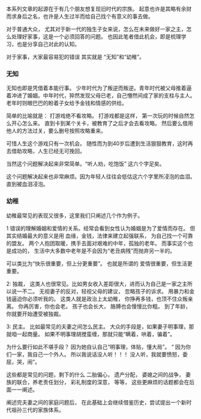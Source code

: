 本系列文章的起源在于有几个朋友想复现旧时代的宗族。  起意也许是其略有余财而求身后之名，也许是人生过半而给自己找个有意义的事去做。  

对于普通大众， 尤其对于新一代的独生子女来说，怎么在未来做好一家之主，怎么处理好家事，这是一个必须回答的问题。 也因此笔者借此机会，即是梳理学习，也是分享自己对此的认知。

对于家事，大家最容易犯的错误  其实就是 “无知”和“幼稚”。

### 无知

无知也即是凭借着本能行事。 少年时代为了叛逆而叛逆。青年时代被父母推着逼着冲进了婚姻。中年时代，猝然发现父母已老，自己懵然间成了家的支柱与主人。老年时则眼巴巴的盼着子女给予金钱和情感的供给。

简单的比喻就是：  打游戏绝不看攻略。        打游戏都是这样， 第一次玩的时候自然怎么开心怎么来。 直到卡到某个关卡，被教育了之后才会去看攻略。   然后要么借用他人的方法过关，要么删号按照攻略重来。

可惜人生这个游戏只有一次机会。 随性而为到40岁后遭到生活狠狠教育，这时再去借助攻略，人生已经无可挽回。

当然这个问题解决起来非常简单。“听人劝，吃饱饭” 这六个字足矣。    

这个问题解决起来也非常麻烦。因为年轻人往往会低估这六个字里所㓎泡的血泪。直到被血泪㓎泡。



### 幼稚

幼稚最常见的表现又很多，这里我们只阐述几个作为例子。

1 错误的理解婚姻和爱情的关系。经常会看到女性认为婚姻是为了爱情而存在。 但其实结婚最大的意义是用 血缘，金钱，法律来建立起强联系， 为自己找一个可靠的盟友。 两个人抱团取暖，携手去面对艰难的中年，孤独的老年。 而事实这个也是成功的， 生活中大多数中老年是不会因为“老丑病残”而抛弃另一半的。

可以类比为“快乐很重要，但上分更重要”。 也就是所谓的  爱情很重要，但生活更重要。

2: 独裁， 这类人也很常见。比如男女收入差距很大，进而认为自己是一家之主所以说一不二。 无视妻子的反对，轻视父母的建议， 忽略孩子的诉求。       用暴力和金钱逼迫你必须听我的。  这类人就是政治上太幼稚， 你挣再多钱，也顶不住众叛亲离。 你再厉害，你也会老。 孩子也会长大， 胳膊也会慢慢比你粗。   到了年龄，你就要开始遭受被独裁。

3: 民主。 比如最常见的夫妻之间怎么民主。  大众的手段是，如果妻子明事理，那就咱一起商量。 如果不明事理胡搅蛮缠，那就只能“瞒着，哄着，骗着”。

为什么要行如此不堪手段？  因为她自认自己“明事理，体贴，懂大局”。  “ 因为你们一家，我自己一个外人。 所以我说话没人听！！！ 没人听，我就要愤怒，委屈，哭，闹”。 



这些都是常见的问题，剩下的什么 二胎偏心， 遗产分配， 婆媳之间的战争， 妻族的联合，养老责任划分， 彩礼制度的深意， 等等， 这些更麻烦的话题都会在后面一一阐述。  

阐述完夫妻之间的家庭问题后， 在此基础上会继续借鉴历史，尝试提出一个新时代祖孙三代的家族体系。









 











